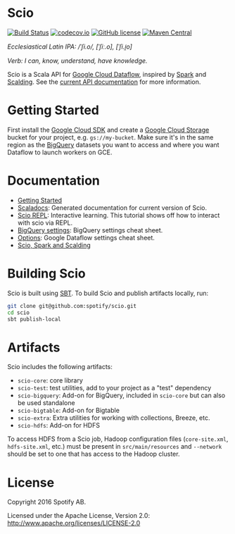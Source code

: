 Scio
====

[![Build Status](https://travis-ci.org/spotify/scio.svg?branch=master)](https://travis-ci.org/spotify/scio)
[![codecov.io](https://codecov.io/github/spotify/scio/coverage.svg?branch=master)](https://codecov.io/github/spotify/scio?branch=master)
[![GitHub license](https://img.shields.io/github/license/spotify/scio.svg)]()
[![Maven Central](https://img.shields.io/maven-central/v/com.spotify/scio-core_2.11.svg)](https://maven-badges.herokuapp.com/maven-central/com.spotify/scio-core_2.11)

_Ecclesiastical Latin IPA: /ˈʃi.o/, [ˈʃiː.o], [ˈʃi.i̯o]_

_Verb: I can, know, understand, have knowledge._

Scio is a Scala API for [Google Cloud Dataflow](https://github.com/GoogleCloudPlatform/DataflowJavaSDK), inspired by [Spark](http://spark.apache.org/) and [Scalding](https://github.com/twitter/scalding). See the [current API documentation](http://spotify.github.io/scio/) for more information.

# Getting Started

First install the [Google Cloud SDK](https://cloud.google.com/sdk/) and create a [Google Cloud Storage](https://cloud.google.com/storage/) bucket for your project, e.g. `gs://my-bucket`. Make sure it's in the same region as the [BigQuery](https://cloud.google.com/bigquery/) datasets you want to access and where you want Dataflow to launch workers on GCE.

# Documentation
* [Getting Started](https://github.com/spotify/scio/wiki#running-the-examples)
* [Scaladocs](http://spotify.github.com/scio): Generated documentation for current version of Scio.
* [Scio REPL](https://github.com/spotify/scio/blob/master/scio-repl/README.md): Interactive learning. This tutorial shows off how to interact with scio via REPL.
* [BigQuery settings](https://github.com/spotify/scio/wiki#bigquery-settings): BigQuery settings cheat sheet.
* [Options](https://github.com/spotify/scio/wiki#options): Google Dataflow settings cheat sheet.
* [Scio, Spark and Scalding](https://github.com/spotify/scio/wiki#scio-spark-and-scalding)

# Building Scio

Scio is built using [SBT](http://www.scala-sbt.org/). To build Scio and publish artifacts locally, run:

```bash
git clone git@github.com:spotify/scio.git
cd scio
sbt publish-local
```

# Artifacts

Scio includes the following artifacts:

- `scio-core`: core library
- `scio-test`: test utilities, add to your project as a "test" dependency
- `scio-bigquery`: Add-on for BigQuery, included in `scio-core` but can also be used standalone
- `scio-bigtable`: Add-on for Bigtable
- `scio-extra`: Extra utilities for working with collections, Breeze, etc.
- `scio-hdfs`: Add-on for HDFS

To access HDFS from a Scio job, Hadoop configuration files (`core-site.xml`, `hdfs-site.xml`, etc.) must be present in `src/main/resources` and `--network` should be set to one that has access to the Hadoop cluster.

# License

Copyright 2016 Spotify AB.

Licensed under the Apache License, Version 2.0: http://www.apache.org/licenses/LICENSE-2.0
